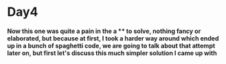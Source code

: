 # Day4
**Now this one was quite a pain in the a ** to solve, nothing fancy or 
elaborated, but because at first, I took a harder way around which ended up in a bunch of spaghetti code, we are going to talk about that attempt later on, but first let's discuss this much simpler solution I came up with**

